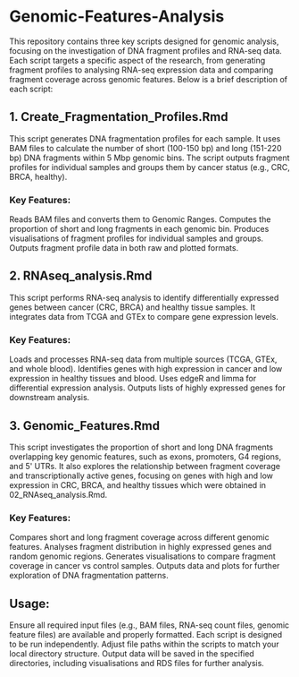 # Genomic-Features-Analysis

This repository contains three key scripts designed for genomic analysis, focusing on the investigation of DNA fragment profiles and RNA-seq data. Each script targets a specific aspect of the research, from generating fragment profiles to analysing RNA-seq expression data and comparing fragment coverage across genomic features. Below is a brief description of each script:

## 1. Create_Fragmentation_Profiles.Rmd
This script generates DNA fragmentation profiles for each sample. It uses BAM files to calculate the number of short (100-150 bp) and long (151-220 bp) DNA fragments within 5 Mbp genomic bins. The script outputs fragment profiles for individual samples and groups them by cancer status (e.g., CRC, BRCA, healthy).

### Key Features:

Reads BAM files and converts them to Genomic Ranges.
Computes the proportion of short and long fragments in each genomic bin.
Produces visualisations of fragment profiles for individual samples and groups.
Outputs fragment profile data in both raw and plotted formats.


## 2. RNAseq_analysis.Rmd
This script performs RNA-seq analysis to identify differentially expressed genes between cancer (CRC, BRCA) and healthy tissue samples. It integrates data from TCGA and GTEx to compare gene expression levels.

### Key Features:

Loads and processes RNA-seq data from multiple sources (TCGA, GTEx, and whole blood).
Identifies genes with high expression in cancer and low expression in healthy tissues and blood.
Uses edgeR and limma for differential expression analysis.
Outputs lists of highly expressed genes for downstream analysis.


## 3. Genomic_Features.Rmd
This script investigates the proportion of short and long DNA fragments overlapping key genomic features, such as exons, promoters, G4 regions, and 5' UTRs. It also explores the relationship between fragment coverage and transcriptionally active genes, focusing on genes with high and low expression in CRC, BRCA, and healthy tissues which were obtained in 02_RNAseq_analysis.Rmd.

### Key Features:

Compares short and long fragment coverage across different genomic features.
Analyses fragment distribution in highly expressed genes and random genomic regions.
Generates visualisations to compare fragment coverage in cancer vs control samples.
Outputs data and plots for further exploration of DNA fragmentation patterns.

## Usage:
Ensure all required input files (e.g., BAM files, RNA-seq count files, genomic feature files) are available and properly formatted.
Each script is designed to be run independently. Adjust file paths within the scripts to match your local directory structure.
Output data will be saved in the specified directories, including visualisations and RDS files for further analysis.
